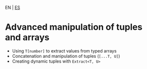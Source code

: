 <!-- MULTILANGUAJE MENU START -->
EN | [ES](https://lckpig.gitbook.io/es-practical-dev-handbook/typescript/recursive-advanced-types/advanced-tuples-arrays)
<!-- MULTILANGUAJE MENU END -->

# Advanced manipulation of tuples and arrays

- Using `T[number]` to extract values from typed arrays
- Concatenation and manipulation of tuples (`[...T, U]`)
- Creating dynamic tuples with `Extract<T, U>` 